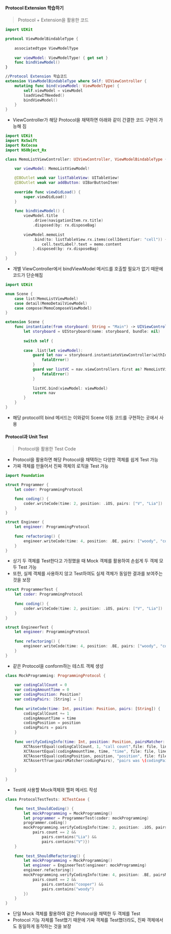 #### Protocol Extension 학습하기
> Protocol + Extension을 활용한 코드

```swift
import UIKit

protocol ViewModelBindableType {
    
    associatedtype ViewModelType
    
    var viewModel: ViewModelType! { get set }
    func bindViewModel()
}

//Protocol Extension 학습코드
extension ViewModelBindableType where Self: UIViewController {
    mutating func bind(viewModel: ViewModelType) {
        self.viewModel = viewModel
        loadViewIfNeeded()
        bindViewModel()
    }
}
```

- ViewController가 해당 Protocol을 채택하면 아래와 같이 간결한 코드 구현이 가능해 짐

```swift
import UIKit
import RxSwift
import RxCocoa
import NSObject_Rx

class MemoListViewController: UIViewController, ViewModelBindableType {

    var viewModel: MemoListViewModel!
    
    @IBOutlet weak var listTableView: UITableView!
    @IBOutlet weak var addButton: UIBarButtonItem!
    
    override func viewDidLoad() {
        super.viewDidLoad()
    }
    
    func bindViewModel() {
        viewModel.title
            .drive(navigationItem.rx.title)
            .disposed(by: rx.disposeBag)
        
        viewModel.memoList
            .bind(to: listTableView.rx.items(cellIdentifier: "cell")) { _, memo, cell in
                cell.textLabel?.text = memo.content
            }.disposed(by: rx.disposeBag)
    }
}
```
- 개별 ViewController에서 bindViewModel 메서드를 호출할 필요가 없기 때문에 코드가 단순해짐

```swift
import UIKit

enum Scene {
    case list(MemoListViewModel)
    case detail(MemoDetailViewModel)
    case compose(MemoComposeViewModel)
}

extension Scene {
    func instantiate(from storyboard: String = "Main") -> UIViewController {
        let storyboard = UIStoryboard(name: storyboard, bundle: nil)
        
        switch self {
        
        case .list(let viewModel):
            guard let nav = storyboard.instantiateViewController(withIdentifier: "ListNav") as? UINavigationController else {
                fatalError()
            }
            guard var listVC = nav.viewControllers.first as? MemoListViewController else {
                fatalError()
            }
            
            listVC.bind(viewModel: viewModel)
            return nav
        }
    }
}
```
- 해당 protocol의 bind 메서드는 이와같이 Scene 이동 코드를 구현하는 곳에서 사용

#### Protocol과 Unit Test
> Protocol을 활용한 Test Code
- Protocol을 활용하면 해당 Protocol을 채택하는 다양한 객체를 쉽게 Test 가능
- 가짜 객체를 만들어서 진짜 객체의 로직을 Test 가능

```swift
import Foundation

struct Programmer {
    let coder: ProgrammingProtocol

    func coding() {
        coder.writeCode(time: 2, position: .iOS, pairs: ["V", "Lia"])
    }
}

struct Engineer {
    let engineer: ProgrammingProtocol
    
    func refactoring() {
        engineer.writeCode(time: 4, position: .BE, pairs: ["woody", "cooper"])
    }
}
```
- 상기 두 객체를 Test한다고 가정했을 때 Mock 객체를 활용하여 손쉽게 두 객체 모두 Test 가능
- 또한, 실제 객체를 사용하지 않고 Test하여도 실제 객체가 동일한 결과를 보여주는 것을 보장

```swift
struct ProgrammerTest {
    let coder: ProgrammingProtocol
    
    func coding() {
        coder.writeCode(time: 2, position: .iOS, pairs: ["V", "Lia"])
    }
}

struct EngineerTest {
    let engineer: ProgrammingProtocol
    
    func refactoring() {
        engineer.writeCode(time: 4, position: .BE, pairs: ["woody", "cooper"])
    }
}
```
- 같은 Protocol을 conform하는 테스트 객체 생성

```swift
class MockProgramming: ProgrammingProtocol {
    
    var codingCallCount = 0
    var codingAmountTime = 0
    var codingPosition: Position?
    var codingPairs: [String] = []
    
    func writeCode(time: Int, position: Position, pairs: [String]) {
        codingCallCount += 1
        codingAmountTime = time
        codingPosition = position
        codingPairs = pairs
    }
    
    func verifyCodingInfo(time: Int, position: Position, pairsMatcher: (([String])->Bool), file: StaticString = #file, line: UInt = #line) {
        XCTAssertEqual(codingCallCount, 1, "call count",file: file, line: line)
        XCTAssertEqual(codingAmountTime, time, "time", file: file, line: line)
        XCTAssertEqual(codingPosition, position, "position", file: file, line: line)
        XCTAssertTrue(pairsMatcher(codingPairs), "pairs was \(codingPairs)", file: file, line: line)
        
    }

}
```
- Test에 사용할 Mock객체와 헬퍼 메서드 작성

```swift
class ProtocolTestTests: XCTestCase {

    func test_ShouldCoding() {
        let mockProgramming = MockProgramming()
        let programmer = ProgrammerTest(coder: mockProgramming)
        programmer.coding()
        mockProgramming.verifyCodingInfo(time: 2, position: .iOS, pairsMatcher: { pairs in
            pairs.count == 2 &&
                pairs.contains("Lia") &&
                pairs.contains("V")})
    }
    
    func test_ShouldRefactoring() {
        let mockProgramming = MockProgramming()
        let engineer = EngineerTest(engineer: mockProgramming)
        engineer.refactoring()
        mockProgramming.verifyCodingInfo(time: 4, position: .BE, pairsMatcher: { pairs in
            pairs.count == 2 &&
                pairs.contains("cooper") &&
                pairs.contains("woody")
        })
    }
}
```
- 단일 Mock 객체를 활용하여 같은 Protocol을 채택한 두 객체를 Test
- Protocol 기능 자체를 Test했기 때문에 가짜 객체를 Test했더라도, 진짜 객체에서도 동일하게 동작하는 것을 보장

